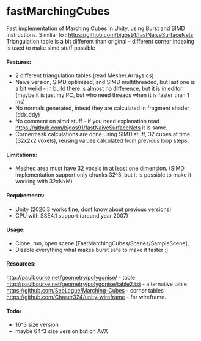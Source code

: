# fastMarchingCubes
Fast implementation of Marching Cubes in Unity, using Burst and SIMD instructions.
Similiar to : https://github.com/bigos91/fastNaiveSurfaceNets
Triangulation table is a bit different than original - different corner indexing is used to make simd stuff possible

#### Features:
- 2 different triangulation tables (read Mesher.Arrays.cs)
- Naive version, SIMD optimized, and SIMD multithreaded, but last one is a bit weird - in build there is almost no difference, but it is in editor (maybe it is just my PC, but who need threads when it is faster than 1 ms)
- No normals generated, intead they are calculated in fragment shader (ddx,ddy)
- No comment on simd stuff - if you need explanation read https://github.com/bigos91/fastNaiveSurfaceNets it is same.
- Cornermask calculations are done using SIMD stuff, 32 cubes at time (32x2x2 voxels), reusing values calculated from previous loop steps.

#### Limitations:
- Meshed area must have 32 voxels in at least one dimension. (SIMD implementation support only chunks 32^3, but it is possible to make it working with 32xNxM)

#### Requirements:
- Unity (2020.3 works fine, dont know about previous versions)
- CPU with SSE4.1 support (around year 2007)

#### Usage:
- Clone, run, open scene [FastMarchingCubes/Scenes/SampleScene],
- Disable everything what makes burst safe to make it faster :)

#### Resources:
http://paulbourke.net/geometry/polygonise/ - table
http://paulbourke.net/geometry/polygonise/table2.txt - alternative table
https://github.com/SebLague/Marching-Cubes - corner tables
https://github.com/Chaser324/unity-wireframe - for wireframe.

#### Todo:
 - 16^3 size version
 - maybe 64^3 size version but on AVX
